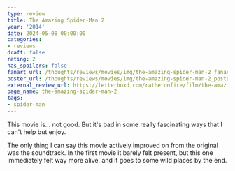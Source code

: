 ```yaml
---
type: review
title: The Amazing Spider-Man 2
year: '2014'
date: 2024-05-08 00:00:00
categories:
- reviews
draft: false
rating: 2
has_spoilers: false
fanart_url: /thoughts/reviews/movies/img/the-amazing-spider-man-2_fanart.png
poster_url: /thoughts/reviews/movies/img/the-amazing-spider-man-2_poster.png
external_review_url: https://letterboxd.com/ratheronfire/film/the-amazing-spider-man-2/
page_name: the-amazing-spider-man-2
tags:
- spider-man
---
```


This movie is... not good. But it's bad in some really fascinating ways that I can't help but enjoy.

The only thing I can say this movie actively improved on from the original was the soundtrack. In the first movie it barely felt present, but this one immediately felt way more alive, and it goes to some wild places by the end.

